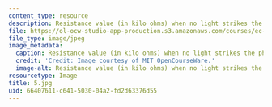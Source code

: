 ```yaml
---
content_type: resource
description: Resistance value (in kilo ohms) when no light strikes the photocell.
file: https://ol-ocw-studio-app-production.s3.amazonaws.com/courses/ec-s06-practical-electronics-fall-2004/66407611c641503004a2fd2d63376d55_5.jpg
file_type: image/jpeg
image_metadata:
  caption: Resistance value (in kilo ohms) when no light strikes the photocell.
  credit: 'Credit: Image courtesy of MIT OpenCourseWare.'
  image-alt: Resistance value (in kilo ohms) when no light strikes the photocell.
resourcetype: Image
title: 5.jpg
uid: 66407611-c641-5030-04a2-fd2d63376d55
---
```

